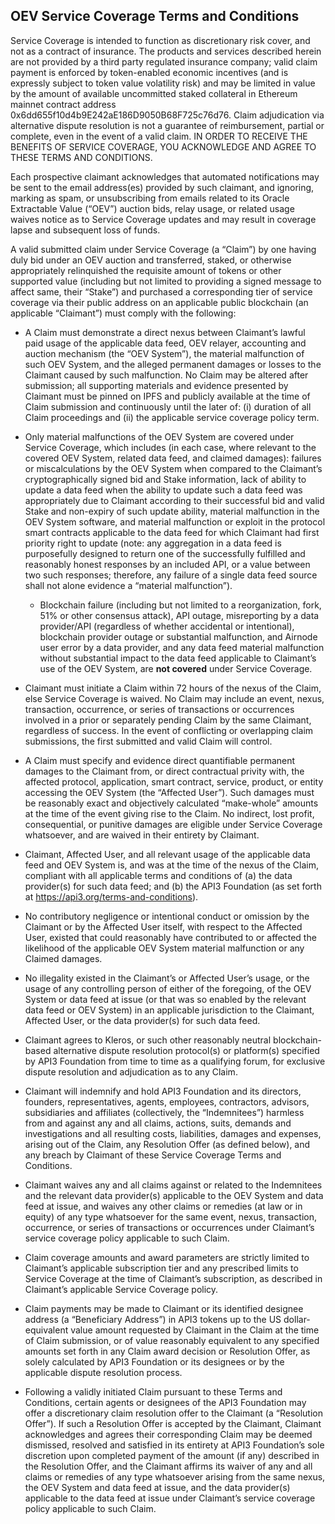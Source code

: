## OEV Service Coverage Terms and Conditions

Service Coverage is intended to function as discretionary risk cover, and not as a contract of insurance. The products and services described herein are not provided by a third party regulated insurance company; valid claim payment is enforced by token-enabled economic incentives (and is expressly subject to token value volatility risk) and may be limited in value by the amount of available uncommitted staked collateral in Ethereum mainnet contract address 0x6dd655f10d4b9E242aE186D9050B68F725c76d76. Claim adjudication via alternative dispute resolution is not a guarantee of reimbursement, partial or complete, even in the event of a valid claim. IN ORDER TO RECEIVE THE BENEFITS OF SERVICE COVERAGE, YOU ACKNOWLEDGE AND AGREE TO THESE TERMS AND CONDITIONS.

Each prospective claimant acknowledges that automated notifications may be sent to the email address(es) provided by such claimant, and ignoring, marking as spam, or unsubscribing from emails related to its Oracle Extractable Value (“OEV”) auction bids, relay usage, or related usage waives notice as to Service Coverage updates and may result in coverage lapse and subsequent loss of funds.

A valid submitted claim under Service Coverage (a “Claim”) by one having duly bid under an OEV auction and transferred, staked, or otherwise appropriately relinquished the requisite amount of tokens or other supported value (including but not limited to providing a signed message to affect same, their “Stake”) and purchased a corresponding tier of service coverage via their public address on an applicable public blockchain (an applicable “Claimant”) must comply with the following:

- A Claim must demonstrate a direct nexus between Claimant’s lawful paid usage of the applicable data feed, OEV relayer, accounting and auction mechanism (the “OEV System”), the material malfunction of such OEV System, and the alleged permanent damages or losses to the Claimant caused by such malfunction. No Claim may be altered after submission; all supporting materials and evidence presented by Claimant must be pinned on IPFS and publicly available at the time of Claim submission and continuously until the later of: (i) duration of all Claim proceedings and (ii) the applicable service coverage policy term.

- Only material malfunctions of the OEV System are covered under Service Coverage, which includes (in each case, where relevant to the covered OEV System, related data feed, and claimed damages): failures or miscalculations by the OEV System when compared to the Claimant’s cryptographically signed bid and Stake information, lack of ability to update a data feed when the ability to update such a data feed was appropriately due to Claimant according to their successful bid and valid Stake and non-expiry of such update ability, material malfunction in the OEV System software, and material malfunction or exploit in the protocol smart contracts applicable to the data feed for which Claimant had first priority right to update (note: any aggregation in a data feed is purposefully designed to return one of the successfully fulfilled and reasonably honest responses by an included API, or a value between two such responses; therefore, any failure of a single data feed source shall not alone evidence a “material malfunction”). 

   - Blockchain failure (including but not limited to a reorganization, fork, 51% or other consensus attack), API outage, misreporting by a data provider/API (regardless of whether accidental or intentional), blockchain provider outage or substantial malfunction, and Airnode user error by a data provider, and any data feed material malfunction without substantial impact to the data feed applicable to Claimant’s use of the OEV System, are __not covered__ under Service Coverage.

- Claimant must initiate a Claim within 72 hours of the nexus of the Claim, else Service Coverage is waived. No Claim may include an event, nexus, transaction, occurrence, or series of transactions or occurrences involved in a prior or separately pending Claim by the same Claimant, regardless of success. In the event of conflicting or overlapping claim submissions, the first submitted and valid Claim will control.

- A Claim must specify and evidence direct quantifiable permanent damages to the Claimant from, or direct contractual privity with, the affected protocol, application, smart contract, service, product, or entity accessing the OEV System (the “Affected User”). Such damages must be reasonably exact and objectively calculated “make-whole” amounts at the time of the event giving rise to the Claim. No indirect, lost profit, consequential, or punitive damages are eligible under Service Coverage whatsoever, and are waived in their entirety by Claimant. 

- Claimant, Affected User, and all relevant usage of the applicable data feed and OEV System is, and was at the time of the nexus of the Claim, compliant with all applicable terms and conditions of (a) the data provider(s) for such data feed; and (b) the API3 Foundation (as set forth at https://api3.org/terms-and-conditions).  

- No contributory negligence or intentional conduct or omission by the Claimant or by the Affected User itself, with respect to the Affected User, existed that could reasonably have contributed to or affected the likelihood of the applicable OEV System material malfunction or any Claimed damages.

- No illegality existed in the Claimant’s or Affected User’s usage, or the usage of any controlling person of either of the foregoing, of the OEV System or data feed at issue (or that was so enabled by the relevant data feed or OEV System) in an applicable jurisdiction to the Claimant, Affected User, or the data provider(s) for such data feed.

- Claimant agrees to Kleros, or such other reasonably neutral blockchain-based alternative dispute resolution protocol(s) or platform(s) specified by API3 Foundation from time to time as a qualifying forum, for exclusive dispute resolution and adjudication as to any Claim.

- Claimant will indemnify and hold API3 Foundation and its directors, founders, representatives, agents, employees, contractors, advisors, subsidiaries and affiliates (collectively, the “Indemnitees”) harmless from and against any and all claims, actions, suits, demands and investigations and all resulting costs, liabilities, damages and expenses, arising out of the Claim, any Resolution Offer (as defined below), and any breach by Claimant of these Service Coverage Terms and Conditions.

- Claimant waives any and all claims against or related to the Indemnitees and the relevant data provider(s) applicable to the OEV System and data feed at issue, and waives any other claims or remedies (at law or in equity) of any type whatsoever for the same event, nexus, transaction, occurrence, or series of transactions or occurrences under Claimant’s service coverage policy applicable to such Claim.

- Claim coverage amounts and award parameters are strictly limited to Claimant’s applicable subscription tier and any prescribed limits to Service Coverage at the time of Claimant’s subscription, as described in Claimant’s applicable Service Coverage policy.

- Claim payments may be made to Claimant or its identified designee address (a “Beneficiary Address”) in API3 tokens up to the US dollar-equivalent value amount requested by Claimant in the Claim at the time of Claim submission, or of value reasonably equivalent to any specified amounts set forth in any Claim award decision or Resolution Offer, as solely calculated by API3 Foundation or its designees or by the applicable dispute resolution process.

- Following a validly initiated Claim pursuant to these Terms and Conditions, certain agents or designees of the API3 Foundation may offer a discretionary claim resolution offer to the Claimant (a “Resolution Offer”). If such a Resolution Offer is accepted by the Claimant, Claimant acknowledges and agrees their corresponding Claim may be deemed dismissed, resolved and satisfied in its entirety at API3 Foundation’s sole discretion upon completed payment of the amount (if any) described in the Resolution Offer, and the Claimant affirms its waiver of any and all claims or remedies of any type whatsoever arising from the same nexus, the OEV System and data feed at issue, and the data provider(s) applicable to the data feed at issue under Claimant’s service coverage policy applicable to such Claim.
